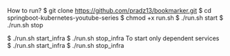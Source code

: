 How to run?
$ git clone https://github.com/pradz13/bookmarker.git
$ cd springboot-kubernetes-youtube-series
$ chmod +x run.sh
$ ./run.sh start
$ ./run.sh stop

$ ./run.sh start_infra
$ ./run.sh stop_infra
To start only dependent services
$ ./run.sh start_infra
$ ./run.sh stop_infra